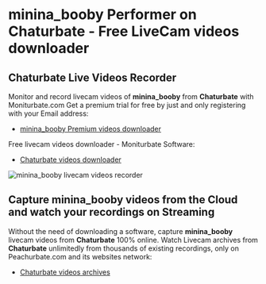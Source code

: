 # minina_booby Performer on Chaturbate - Free LiveCam videos downloader

## Chaturbate Live Videos Recorder

Monitor and record livecam videos of **minina_booby** from **Chaturbate** with Moniturbate.com
Get a premium trial for free by just and only registering with your Email address:
* [minina_booby Premium videos downloader](https://moniturbate.com/request-demo-licence-key.html)

Free livecam videos downloader - Moniturbate Software:
* [Chaturbate videos downloader](https://moniturbate.com/moniturbate-download-software.html)

![minina_booby livecam videos recorder](https://peachurnet.com/templates/moniturbate-software.png)


## Capture minina_booby videos from the Cloud and watch your recordings on Streaming

Without the need of downloading a software, capture **minina_booby** livecam videos from **Chaturbate** 100% online.
Watch Livecam archives from **Chaturbate** unlimitedly from thousands of existing recordings, only on Peachurbate.com and its websites network:
* [Chaturbate videos archives](https://peachurnet.com/)